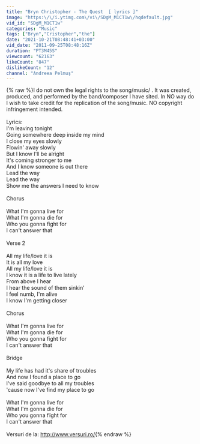 ```yaml
---
title: "Bryn Christopher - The Quest  [ lyrics ]"
image: "https:\/\/i.ytimg.com\/vi\/SDgM_M1CT1w\/hqdefault.jpg"
vid_id: "SDgM_M1CT1w"
categories: "Music"
tags: ["Bryn","Cristopher","the"]
date: "2021-10-21T08:48:41+03:00"
vid_date: "2011-09-25T08:48:16Z"
duration: "PT3M45S"
viewcount: "62163"
likeCount: "847"
dislikeCount: "12"
channel: "Andreea Pelmuş"
---
```

{% raw %}I do not own the legal rights to the song/music/ . It was created, produced, and performed by the band/composer I have sited. In NO way do I wish to take credit for the replication of the song/music. NO copyright infringement intended.<br /><br />Lyrics:<br />I'm leaving tonight<br />Going somewhere deep inside my mind<br />I close my eyes slowly<br />Flowin' away slowly<br />But I know I'll be alright<br />It's coming stronger to me<br />And I know someone is out there<br />Lead the way<br />Lead the way<br />Show me the answers I need to know<br /><br />Chorus<br /><br />What I'm gonna live for<br />What I'm gonna die for<br />Who you gonna fight for<br />I can't answer that<br /><br />Verse 2<br /><br />All my life/love it is<br />It is all my love<br />All my life/love it is<br />I know it is a life to live lately<br />From above I hear<br />I hear the sound of them sinkin'<br />I feel numb, I'm alive<br />I know I'm getting closer<br /><br />Chorus<br /><br />What I'm gonna live for<br />What I'm gonna die for<br />Who you gonna fight for<br />I can't answer that<br /><br />Bridge<br /><br />My life has had it's share of troubles<br />And now I found a place to go<br />I've said goodbye to all my troubles<br />'cause now I've find my place to go<br /><br />What I'm gonna live for<br />What I'm gonna die for<br />Who you gonna fïght for<br />I can't answer that<br /><br />Versuri de la: <a rel="nofollow" target="blank" href="http://www.versuri.ro/">http://www.versuri.ro/</a>{% endraw %}
